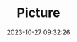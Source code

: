 ---
weight: 1
images:
- /images/edited/70.jpeg
title: Picture
date: 2023-10-27 09:32:26
tags: [luminarneo,work,ILCE7M3,24.0]
---